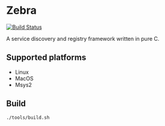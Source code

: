 # Zebra

[![Build Status](https://travis-ci.com/deerlets/zebra.svg?branch=master)](https://travis-ci.com/deerlets/zebra)

A service discovery and registry framework written in pure C.

## Supported platforms

- Linux
- MacOS
- Msys2

## Build
```
./tools/build.sh
```
